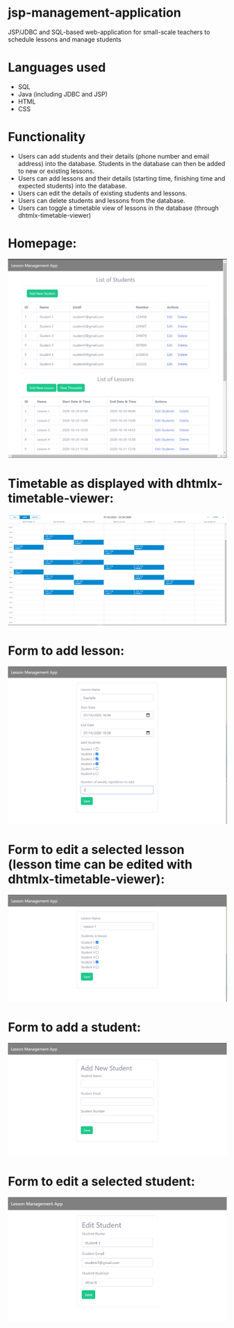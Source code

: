 # jsp-management-application
JSP/JDBC and SQL-based web-application for small-scale teachers to schedule lessons and manage students

# Languages used
* SQL
* Java (including JDBC and JSP)
* HTML 
* CSS


# Functionality
* Users can add students and their details (phone number and email address) into the database. Students in the database can then be added to new or existing lessons.
* Users can add lessons and their details (starting time, finishing time and expected students) into the database. 
* Users can edit the details of existing students and lessons.
* Users can delete students and lessons from the database.
* Users can toggle a timetable view of lessons in the database (through dhtmlx-timetable-viewer)

# Homepage:
![](images/homepage.PNG)

# Timetable as displayed with dhtmlx-timetable-viewer:
![](images/ScreenShot.PNG)

# Form to add lesson:
![](images/lessonAdd.PNG)

# Form to edit a selected lesson (lesson time can be edited with dhtmlx-timetable-viewer):
![](images/lessonEdit.PNG)

# Form to add a student:
![](images/studentAdd.PNG)

# Form to edit a selected student:
![](images/studentEdit.PNG)
